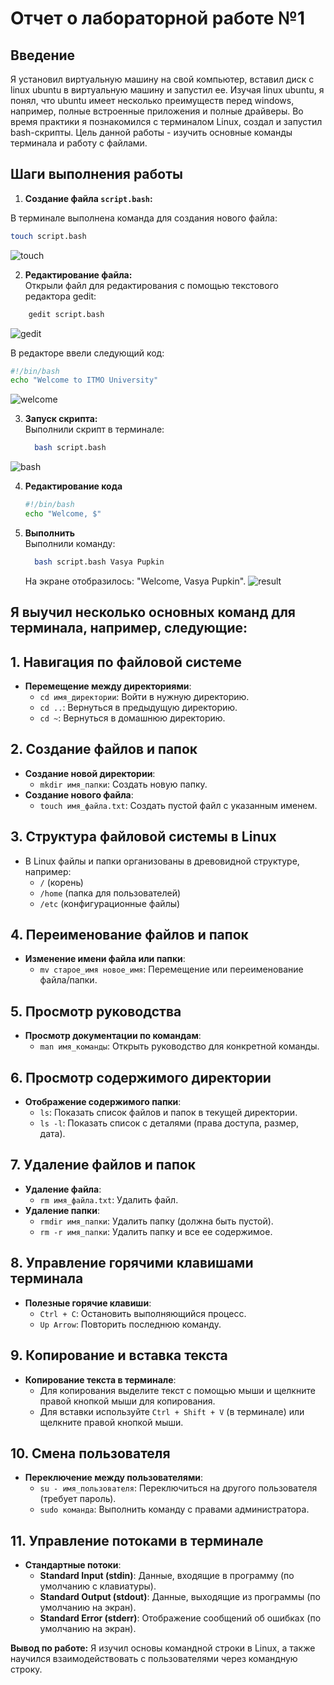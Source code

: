 # Отчет о лабораторной работе №1
## Введение
Я установил виртуальную машину на свой компьютер, вставил диск с linux ubuntu в виртуальную машину и запустил ее. Изучая linux ubuntu, я понял, что ubuntu имеет несколько преимуществ перед windows, например, полные встроенные приложения и полные драйверы.
Во время практики я познакомился с терминалом Linux, создал и запустил bash-скрипты. Цель данной работы - изучить основные команды терминала и работу с файлами.

## Шаги выполнения работы

1. **Создание файла `script.bash`:**<br>

В терминале выполнена команда для создания нового файла:
   ```bash
   touch script.bash
  ```

![touch](https://github.com/user-attachments/assets/8285a85b-c4a3-4ce6-a677-833072e4fa20)


2. **Редактирование файла:**<br>
Открыли файл для редактирования с помощью текстового редактора gedit:

```bash
    gedit script.bash
  ```
![gedit](https://github.com/user-attachments/assets/e174892f-0f7f-44d9-b1a8-5e3bef0ffddc)

В редакторе ввели следующий код:
   ```bash
#!/bin/bash  
echo "Welcome to ITMO University"
  ```
![welcome](https://github.com/user-attachments/assets/c67f1f23-6f1e-45f7-b643-e18d0ae78e1d)

3. **Запуск скрипта:**<br>
Выполнили скрипт в терминале:
   ```bash
     bash script.bash

![bash](https://github.com/user-attachments/assets/96d560fa-9485-4c3b-9596-759461fb1b90)

4. **Редактирование кода**<br>
      ```bash
     #!/bin/bash
     echo "Welcome, $"
   
5. **Выполнить**<br>
   Выполнили команду:
   ```bash
     bash script.bash Vasya Pupkin
   ```
   На экране отобразилось: "Welcome, Vasya Pupkin".
![result](https://github.com/user-attachments/assets/33e0d6a1-e703-481c-91f2-2af59c9603ff)

## Я выучил несколько основных команд для терминала, например, следующие:

## 1. Навигация по файловой системе
- **Перемещение между директориями**:
  - `cd имя_директории`: Войти в нужную директорию.
  - `cd ..`: Вернуться в предыдущую директорию.
  - `cd ~`: Вернуться в домашнюю директорию.

## 2. Создание файлов и папок
- **Создание новой директории**:
  - `mkdir имя_папки`: Создать новую папку.
- **Создание нового файла**:
  - `touch имя_файла.txt`: Создать пустой файл с указанным именем.

## 3. Структура файловой системы в Linux
- В Linux файлы и папки организованы в древовидной структуре, например:
  - `/` (корень)
  - `/home` (папка для пользователей)
  - `/etc` (конфигурационные файлы)

## 4. Переименование файлов и папок
- **Изменение имени файла или папки**:
  - `mv старое_имя новое_имя`: Перемещение или переименование файла/папки.

## 5. Просмотр руководства
- **Просмотр документации по командам**:
  - `man имя_команды`: Открыть руководство для конкретной команды.

## 6. Просмотр содержимого директории
- **Отображение содержимого папки**:
  - `ls`: Показать список файлов и папок в текущей директории.
  - `ls -l`: Показать список с деталями (права доступа, размер, дата).

## 7. Удаление файлов и папок
- **Удаление файла**:
  - `rm имя_файла.txt`: Удалить файл.
- **Удаление папки**:
  - `rmdir имя_папки`: Удалить папку (должна быть пустой).
  - `rm -r имя_папки`: Удалить папку и все ее содержимое.

## 8. Управление горячими клавишами терминала
- **Полезные горячие клавиши**:
  - `Ctrl + C`: Остановить выполняющийся процесс.
  - `Up Arrow`: Повторить последнюю команду.

## 9. Копирование и вставка текста
- **Копирование текста в терминале**:
  - Для копирования выделите текст с помощью мыши и щелкните правой кнопкой мыши для копирования.
  - Для вставки используйте `Ctrl + Shift + V` (в терминале) или щелкните правой кнопкой мыши.

## 10. Смена пользователя
- **Переключение между пользователями**:
  - `su - имя_пользователя`: Переключиться на другого пользователя (требует пароль).
  - `sudo команда`: Выполнить команду с правами администратора.

## 11. Управление потоками в терминале
- **Стандартные потоки**:
  - **Standard Input (stdin)**: Данные, входящие в программу (по умолчанию с клавиатуры).
  - **Standard Output (stdout)**: Данные, выходящие из программы (по умолчанию на экран).
  - **Standard Error (stderr)**: Отображение сообщений об ошибках (по умолчанию на экран).

**Вывод по работе:**
Я изучил основы командной строки в Linux, а также научился взаимодействовать с пользователями через командную строку.
